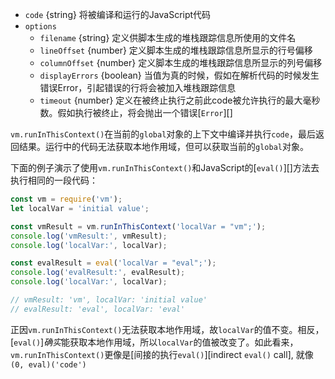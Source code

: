 <!-- YAML
added: v0.3.1
-->

* `code` {string} 将被编译和运行的JavaScript代码
* `options`
  * `filename` {string} 定义供脚本生成的堆栈跟踪信息所使用的文件名
  * `lineOffset` {number} 定义脚本生成的堆栈跟踪信息所显示的行号偏移
  * `columnOffset` {number} 定义脚本生成的堆栈跟踪信息所显示的列号偏移
  * `displayErrors` {boolean} 当值为真的时候，假如在解析代码的时候发生错误Error，引起错误的行将会被加入堆栈跟踪信息
  * `timeout` {number} 定义在被终止执行之前此code被允许执行的最大毫秒数。假如执行被终止，将会抛出一个错误[`Error`][]

`vm.runInThisContext()`在当前的`global`对象的上下文中编译并执行`code`，最后返回结果。运行中的代码无法获取本地作用域，但可以获取当前的`global`对象。

下面的例子演示了使用`vm.runInThisContext()`和JavaScript的[`eval()`][]方法去执行相同的一段代码：

<!-- eslint-disable prefer-const -->
```js
const vm = require('vm');
let localVar = 'initial value';

const vmResult = vm.runInThisContext('localVar = "vm";');
console.log('vmResult:', vmResult);
console.log('localVar:', localVar);

const evalResult = eval('localVar = "eval";');
console.log('evalResult:', evalResult);
console.log('localVar:', localVar);

// vmResult: 'vm', localVar: 'initial value'
// evalResult: 'eval', localVar: 'eval'
```

正因`vm.runInThisContext()`无法获取本地作用域，故`localVar`的值不变。相反，[`eval()`]*确实*能获取本地作用域，所以`localVar`的值被改变了。如此看来，`vm.runInThisContext()`更像是[间接的执行`eval()`][indirect `eval()` call], 就像`(0, eval)('code')`

